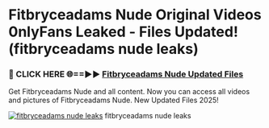 # Fitbryceadams Nude Original Videos 0nlyFans Leaked - Files Updated! (fitbryceadams nude leaks)

<h3>🔴 CLICK HERE 🌐==►► <a href="https://tinyurl.com/2p9ay9w9" rel="nofollow">Fitbryceadams Nude Updated Files</a></h3>

Get Fitbryceadams Nude and all content. Now you can access all videos and pictures of Fitbryceadams Nude. New Updated Files 2025!

[![fitbryceadams nude leaks](https://i.imgur.com/KQgVmj3.gif)](https://tinyurl.com/2p9ay9w9)
fitbryceadams nude leaks